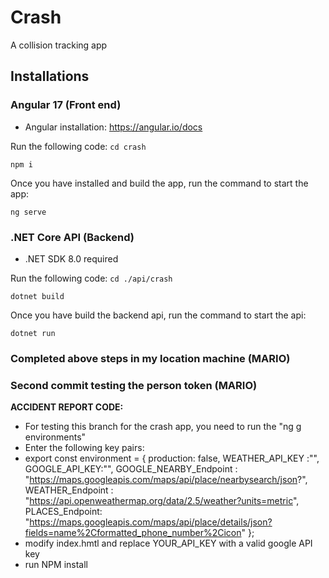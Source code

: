 # Crash

A collision tracking app

## Installations

### Angular 17 (Front end)

- Angular installation: https://angular.io/docs

Run the following code:
`cd crash`

`npm i`

Once you have installed and build the app, run the command to start the app:

`ng serve`

### .NET Core API (Backend)

- .NET SDK 8.0 required

Run the following code:
`cd ./api/crash`

`dotnet build`

Once you have build the backend api, run the command to start the api:

`dotnet run`

### Completed above steps in my location machine (MARIO)
### Second commit testing the person token (MARIO)

**ACCIDENT REPORT CODE:**

* For testing this branch for the crash app, you need to run the "ng g environments"
* Enter the following key pairs:
*   export const environment = {
    production: false,
    WEATHER_API_KEY :"",
    GOOGLE_API_KEY:"",
    GOOGLE_NEARBY_Endpoint : "https://maps.googleapis.com/maps/api/place/nearbysearch/json?",
    WEATHER_Endpoint : "https://api.openweathermap.org/data/2.5/weather?units=metric",
    PLACES_Endpoint: "https://maps.googleapis.com/maps/api/place/details/json?fields=name%2Cformatted_phone_number%2Cicon"
  };
* modify index.hmtl and replace YOUR_API_KEY with a valid google API key
* run NPM install
  

